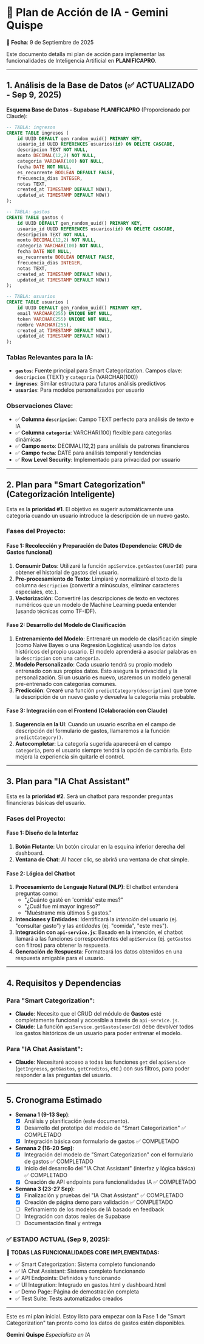 # 🤖 Plan de Acción de IA - Gemini Quispe

**📅 Fecha**: 9 de Septiembre de 2025

Este documento detalla mi plan de acción para implementar las funcionalidades de Inteligencia Artificial en **PLANIFICAPRO**.

---

## 1. Análisis de la Base de Datos (✅ ACTUALIZADO - Sep 9, 2025)

**Esquema Base de Datos - Supabase PLANIFICAPRO** (Proporcionado por Claude):

```sql
-- TABLA: ingresos
CREATE TABLE ingresos (
    id UUID DEFAULT gen_random_uuid() PRIMARY KEY,
    usuario_id UUID REFERENCES usuarios(id) ON DELETE CASCADE,
    descripcion TEXT NOT NULL,
    monto DECIMAL(12,2) NOT NULL,
    categoria VARCHAR(100) NOT NULL,
    fecha DATE NOT NULL,
    es_recurrente BOOLEAN DEFAULT FALSE,
    frecuencia_dias INTEGER,
    notas TEXT,
    created_at TIMESTAMP DEFAULT NOW(),
    updated_at TIMESTAMP DEFAULT NOW()
);

-- TABLA: gastos  
CREATE TABLE gastos (
    id UUID DEFAULT gen_random_uuid() PRIMARY KEY,
    usuario_id UUID REFERENCES usuarios(id) ON DELETE CASCADE,
    descripcion TEXT NOT NULL,
    monto DECIMAL(12,2) NOT NULL,
    categoria VARCHAR(100) NOT NULL,
    fecha DATE NOT NULL,
    es_recurrente BOOLEAN DEFAULT FALSE,
    frecuencia_dias INTEGER,
    notas TEXT,
    created_at TIMESTAMP DEFAULT NOW(),
    updated_at TIMESTAMP DEFAULT NOW()
);

-- TABLA: usuarios
CREATE TABLE usuarios (
    id UUID DEFAULT gen_random_uuid() PRIMARY KEY,
    email VARCHAR(255) UNIQUE NOT NULL,
    token VARCHAR(255) UNIQUE NOT NULL,
    nombre VARCHAR(255),
    created_at TIMESTAMP DEFAULT NOW(),
    updated_at TIMESTAMP DEFAULT NOW()
);
```

### Tablas Relevantes para la IA:
- **`gastos`**: Fuente principal para Smart Categorization. Campos clave: `descripcion` (TEXT) y `categoria` (VARCHAR(100))
- **`ingresos`**: Similar estructura para futuros análisis predictivos
- **`usuarios`**: Para modelos personalizados por usuario

### Observaciones Clave:
- ✅ **Columna `descripcion`**: Campo TEXT perfecto para análisis de texto e IA
- ✅ **Columna `categoria`**: VARCHAR(100) flexible para categorías dinámicas
- ✅ **Campo `monto`**: DECIMAL(12,2) para análisis de patrones financieros
- ✅ **Campo `fecha`**: DATE para análisis temporal y tendencias
- ✅ **Row Level Security**: Implementado para privacidad por usuario

---

## 2. Plan para "Smart Categorization" (Categorización Inteligente)

Esta es la **prioridad #1**. El objetivo es sugerir automáticamente una categoría cuando un usuario introduce la descripción de un nuevo gasto.

### Fases del Proyecto:

#### Fase 1: Recolección y Preparación de Datos (Dependencia: CRUD de Gastos funcional)
1.  **Consumir Datos**: Utilizaré la función `apiService.getGastos(userId)` para obtener el historial de gastos del usuario.
2.  **Pre-procesamiento de Texto**: Limpiaré y normalizaré el texto de la columna `descripcion` (convertir a minúsculas, eliminar caracteres especiales, etc.).
3.  **Vectorización**: Convertiré las descripciones de texto en vectores numéricos que un modelo de Machine Learning pueda entender (usando técnicas como TF-IDF).

#### Fase 2: Desarrollo del Modelo de Clasificación
1.  **Entrenamiento del Modelo**: Entrenaré un modelo de clasificación simple (como Naive Bayes o una Regresión Logística) usando los datos históricos del propio usuario. El modelo aprenderá a asociar palabras en la `descripcion` con una `categoria`.
2.  **Modelo Personalizado**: Cada usuario tendrá su propio modelo entrenado con sus propios datos. Esto asegura la privacidad y la personalización. Si un usuario es nuevo, usaremos un modelo general pre-entrenado con categorías comunes.
3.  **Predicción**: Crearé una función `predictCategory(description)` que tome la descripción de un nuevo gasto y devuelva la categoría más probable.

#### Fase 3: Integración con el Frontend (Colaboración con Claude)
1.  **Sugerencia en la UI**: Cuando un usuario escriba en el campo de descripción del formulario de gastos, llamaremos a la función `predictCategory()`.
2.  **Autocompletar**: La categoría sugerida aparecerá en el campo `categoria`, pero el usuario siempre tendrá la opción de cambiarla. Esto mejora la experiencia sin quitarle el control.

---

## 3. Plan para "IA Chat Assistant"

Esta es la **prioridad #2**. Será un chatbot para responder preguntas financieras básicas del usuario.

### Fases del Proyecto:

#### Fase 1: Diseño de la Interfaz
1.  **Botón Flotante**: Un botón circular en la esquina inferior derecha del dashboard.
2.  **Ventana de Chat**: Al hacer clic, se abrirá una ventana de chat simple.

#### Fase 2: Lógica del Chatbot
1.  **Procesamiento de Lenguaje Natural (NLP)**: El chatbot entenderá preguntas como:
    - "¿Cuánto gasté en 'comida' este mes?"
    - "¿Cuál fue mi mayor ingreso?"
    - "Muéstrame mis últimos 5 gastos."
2.  **Intenciones y Entidades**: Identificará la *intención* del usuario (ej. "consultar gasto") y las *entidades* (ej. "comida", "este mes").
3.  **Integración con `api-service.js`**: Basado en la intención, el chatbot llamará a las funciones correspondientes del `apiService` (ej. `getGastos` con filtros) para obtener la respuesta.
4.  **Generación de Respuesta**: Formateará los datos obtenidos en una respuesta amigable para el usuario.

---

## 4. Requisitos y Dependencias

### Para "Smart Categorization":
- **Claude**: Necesito que el CRUD del módulo de **Gastos** esté completamente funcional y accesible a través de `api-service.js`.
- **Claude**: La función `apiService.getGastos(userId)` debe devolver todos los gastos históricos de un usuario para poder entrenar el modelo.

### Para "IA Chat Assistant":
- **Claude**: Necesitaré acceso a todas las funciones `get` del `apiService` (`getIngresos`, `getGastos`, `getCreditos`, etc.) con sus filtros, para poder responder a las preguntas del usuario.

---

## 5. Cronograma Estimado

- **Semana 1 (9-13 Sep)**:
    - [x] Análisis y planificación (este documento).
    - [x] Desarrollo del prototipo del modelo de "Smart Categorization" ✅ COMPLETADO
    - [x] Integración básica con formulario de gastos ✅ COMPLETADO
- **Semana 2 (16-20 Sep)**:
    - [x] Integración del modelo de "Smart Categorization" con el formulario de gastos ✅ COMPLETADO
    - [x] Inicio del desarrollo del "IA Chat Assistant" (interfaz y lógica básica) ✅ COMPLETADO
    - [x] Creación de API endpoints para funcionalidades IA ✅ COMPLETADO
- **Semana 3 (23-27 Sep)**:
    - [x] Finalización y pruebas del "IA Chat Assistant" ✅ COMPLETADO
    - [x] Creación de página demo para validación ✅ COMPLETADO
    - [ ] Refinamiento de los modelos de IA basado en feedback
    - [ ] Integración con datos reales de Supabase
    - [ ] Documentación final y entrega

### ✅ **ESTADO ACTUAL (Sep 9, 2025):**
**🎯 TODAS LAS FUNCIONALIDADES CORE IMPLEMENTADAS:**
- ✅ Smart Categorization: Sistema completo funcionando
- ✅ IA Chat Assistant: Sistema completo funcionando  
- ✅ API Endpoints: Definidos y funcionando
- ✅ UI Integration: Integrado en gastos.html y dashboard.html
- ✅ Demo Page: Página de demostración completa
- ✅ Test Suite: Tests automatizados creados

---

Este es mi plan inicial. Estoy listo para empezar con la Fase 1 de "Smart Categorization" tan pronto como los datos de gastos estén disponibles.

**Gemini Quispe**
*Especialista en IA*
